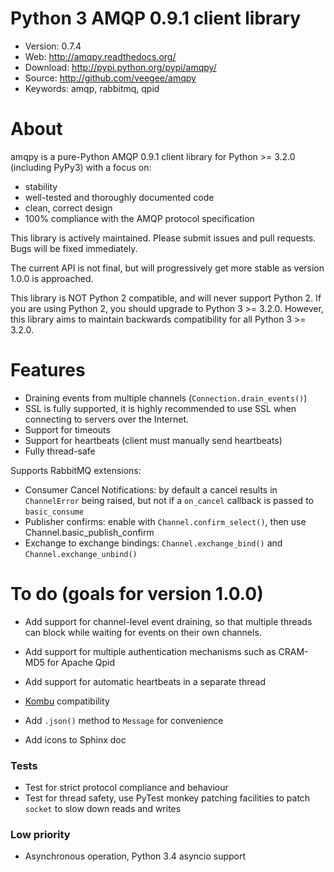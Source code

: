 Python 3 AMQP 0.9.1 client library
=====================================

* Version: 0.7.4
* Web: http://amqpy.readthedocs.org/
* Download: http://pypi.python.org/pypi/amqpy/
* Source: http://github.com/veegee/amqpy
* Keywords: amqp, rabbitmq, qpid


About
=====

amqpy is a pure-Python AMQP 0.9.1 client library for Python >= 3.2.0 (including PyPy3) with a focus on:

* stability
* well-tested and thoroughly documented code
* clean, correct design
* 100% compliance with the AMQP protocol specification

This library is actively maintained. Please submit issues and pull requests. Bugs will be fixed immediately.

The current API is not final, but will progressively get more stable as version 1.0.0 is approached.

This library is NOT Python 2 compatible, and will never support Python 2. If you are using Python 2, you should upgrade
to Python 3 >= 3.2.0. However, this library aims to maintain backwards compatibility for all Python 3 >= 3.2.0.


Features
========

* Draining events from multiple channels (`Connection.drain_events()`)
* SSL is fully supported, it is highly recommended to use SSL when connecting to servers over the Internet.
* Support for timeouts
* Support for heartbeats (client must manually send heartbeats)
* Fully thread-safe

Supports RabbitMQ extensions:

* Consumer Cancel Notifications: by default a cancel results in `ChannelError` being raised, but not if a `on_cancel`
  callback is passed to `basic_consume`
* Publisher confirms: enable with `Channel.confirm_select()`, then use Channel.basic_publish_confirm
* Exchange to exchange bindings: `Channel.exchange_bind()` and `Channel.exchange_unbind()`


To do (goals for version 1.0.0)
===============================

* Add support for channel-level event draining, so that multiple threads can block while waiting for events on their
  own channels.
* Add support for multiple authentication mechanisms such as CRAM-MD5 for Apache Qpid
* Add support for automatic heartbeats in a separate thread
* [Kombu](https://github.com/celery/kombu) compatibility

* Add `.json()` method to `Message` for convenience
* Add icons to Sphinx doc

### Tests

* Test for strict protocol compliance and behaviour
* Test for thread safety, use PyTest monkey patching facilities to patch
  `socket` to slow down reads and writes

### Low priority

* Asynchronous operation, Python 3.4 asyncio support
